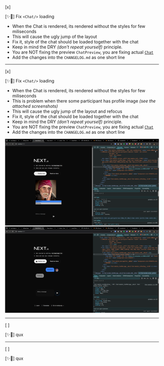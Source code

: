 [x]

[✨🦬] Fix `<Chat/>` loading

-   When the Chat is rendered, its rendered without the styles for few miliseconds
-   This will cause the ugly jump of the layout
-   Fix it, style of the chat should be loaded together with the chat
-   Keep in mind the DRY _(don't repeat yourself)_ principle.
-   You are NOT fixing the preview `ChatPreview`, you are fixing actual [`Chat`](/src/book-components/Chat/Chat/Chat.tsx)
-   Add the changes into the `CHANGELOG.md` as one short line

---

[x]

[✨🦬] Fix `<Chat/>` loading

-   When the Chat is rendered, its rendered without the styles for few miliseconds
-   This is problem when there some participant has profile image _(see the attached screenshots)_
-   This will cause the ugly jump of the layout and refocus
-   Fix it, style of the chat should be loaded together with the chat
-   Keep in mind the DRY _(don't repeat yourself)_ principle.
-   You are NOT fixing the preview `ChatPreview`, you are fixing actual [`Chat`](/src/book-components/Chat/Chat/Chat.tsx)
-   Add the changes into the `CHANGELOG.md` as one short line

![alt text](screenshots/2025-09-0130-chat-loading.png)
![alt text](screenshots/2025-09-0130-chat-loading-1.png)

---

[ ]

[✨🦬] qux

---

[ ]

[✨🦬] qux
